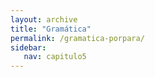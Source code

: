 ```yaml
---
layout: archive
title: "Gramática"
permalink: /gramatica-porpara/
sidebar:
   nav: capitulo5
---
```


